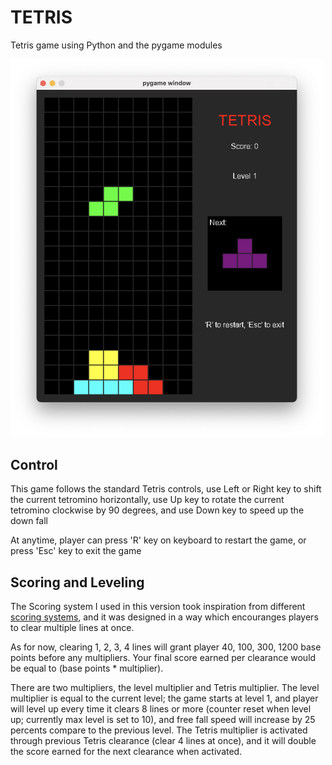 # TETRIS

Tetris game using Python and the pygame modules

<img src="res/game_screen.png" alt="game_screen" width="500">

## Control

This game follows the standard Tetris controls, use Left or Right key to shift the current tetromino horizontally, use Up key to rotate the current tetromino clockwise by 90 degrees, and use Down key to speed up the down fall

At anytime, player can press 'R' key on keyboard to restart the game, or press 'Esc' key to exit the game

## Scoring and Leveling

The Scoring system I used in this version took inspiration from different [scoring systems](https://tetris.wiki/Scoring), and it was designed in a way which encouranges players to clear multiple lines at once.

As for now, clearing 1, 2, 3, 4 lines will grant player 40, 100, 300, 1200 base points before any multipliers. Your final score earned per clearance would be equal to (base points * multiplier).

There are two multipliers, the level multiplier and Tetris multiplier. The level multiplier is equal to the current level; the game starts at level 1, and player will level up every time it clears 8 lines or more (counter reset when level up; currently max level is set to 10), and free fall speed will increase by 25 percents compare to the previous level. The Tetris multiplier is activated through previous Tetris clearance (clear 4 lines at once), and it will double the score earned for the next clearance when activated.
